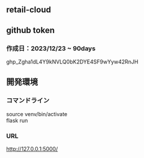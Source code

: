 ## retail-cloud

## github token
### 作成日：2023/12/23 ~ 90days
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

## 開発環境
### コマンドライン
source venv/bin/activate<br>
flask run

### URL
http://127.0.0.1:5000/